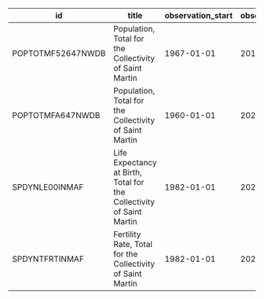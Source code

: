 | id                | title                                                                | observation_start   | observation_end   |
|-------------------|----------------------------------------------------------------------|---------------------|-------------------|
| POPTOTMF52647NWDB | Population, Total for the Collectivity of Saint Martin               | 1967-01-01          | 2012-01-01        |
| POPTOTMFA647NWDB  | Population, Total for the Collectivity of Saint Martin               | 1960-01-01          | 2021-01-01        |
| SPDYNLE00INMAF    | Life Expectancy at Birth, Total for the Collectivity of Saint Martin | 1982-01-01          | 2020-01-01        |
| SPDYNTFRTINMAF    | Fertility Rate, Total for the Collectivity of Saint Martin           | 1982-01-01          | 2020-01-01        |